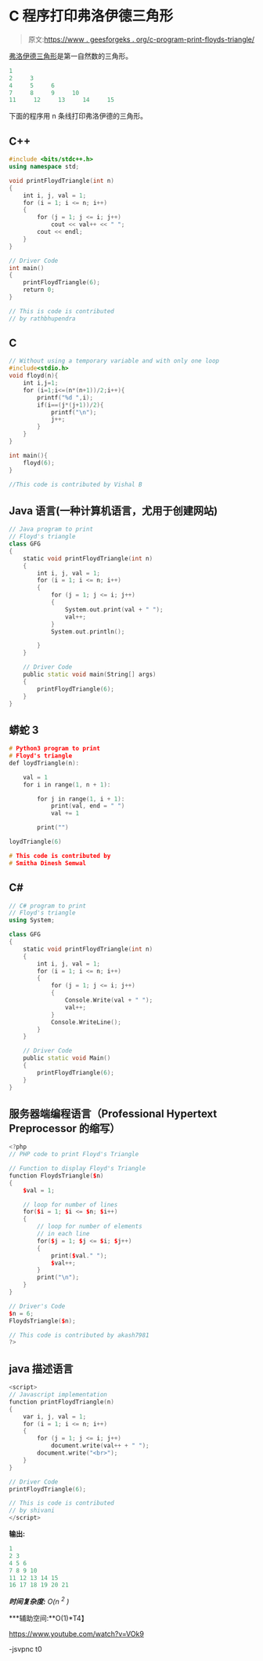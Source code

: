 # C 程序打印弗洛伊德三角形

> 原文:[https://www . geesforgeks . org/c-program-print-floyds-triangle/](https://www.geeksforgeeks.org/c-program-print-floyds-triangle/)

[弗洛伊德三角形](http://en.wikipedia.org/wiki/Floyd%27s_triangle)是第一自然数的三角形。

```cpp
1
2     3
4     5     6
7     8     9     10
11     12     13     14     15
```

下面的程序用 n 条线打印弗洛伊德的三角形。

## C++

```cpp
#include <bits/stdc++.h>
using namespace std;

void printFloydTriangle(int n)
{
    int i, j, val = 1;
    for (i = 1; i <= n; i++)
    {
        for (j = 1; j <= i; j++)
            cout << val++ << " ";
        cout << endl;
    }
}

// Driver Code
int main()
{
    printFloydTriangle(6);
    return 0;
}

// This is code is contributed
// by rathbhupendra
```

## C

```cpp
// Without using a temporary variable and with only one loop
#include<stdio.h>
void floyd(n){
    int i,j=1;
    for (i=1;i<=(n*(n+1))/2;i++){
        printf("%d ",i);
        if(i==(j*(j+1))/2){
            printf("\n");
            j++;
        }
    }
}

int main(){
    floyd(6);
}

//This code is contributed by Vishal B
```

## Java 语言(一种计算机语言，尤用于创建网站)

```cpp
// Java program to print
// Floyd's triangle
class GFG
{
    static void printFloydTriangle(int n)
    {
        int i, j, val = 1;
        for (i = 1; i <= n; i++)
        {
            for (j = 1; j <= i; j++)
            {
                System.out.print(val + " ");
                val++;
            }
            System.out.println();

        }
    }

    // Driver Code
    public static void main(String[] args)
    {
        printFloydTriangle(6);
    }
}
```

## 蟒蛇 3

```cpp
# Python3 program to print
# Floyd's triangle
def loydTriangle(n):

    val = 1
    for i in range(1, n + 1):

        for j in range(1, i + 1):
            print(val, end = " ")
            val += 1

        print("")

loydTriangle(6)

# This code is contributed by
# Smitha Dinesh Semwal
```

## C#

```cpp
// C# program to print
// Floyd's triangle
using System;

class GFG
{
    static void printFloydTriangle(int n)
    {
        int i, j, val = 1;
        for (i = 1; i <= n; i++)
        {
            for (j = 1; j <= i; j++)
            {
                Console.Write(val + " ");
                val++;
            }
            Console.WriteLine();
        }
    }

    // Driver Code
    public static void Main()
    {
        printFloydTriangle(6);
    }
}
```

## 服务器端编程语言（Professional Hypertext Preprocessor 的缩写）

```cpp
<?php
// PHP code to print Floyd's Triangle

// Function to display Floyd's Triangle
function FloydsTriangle($n)
{
    $val = 1;

    // loop for number of lines
    for($i = 1; $i <= $n; $i++)
    {
        // loop for number of elements
        // in each line
        for($j = 1; $j <= $i; $j++)
        {
            print($val." ");
            $val++;
        }
        print("\n");
    }
}

// Driver's Code
$n = 6;
FloydsTriangle($n);

// This code is contributed by akash7981
?>
```

## java 描述语言

```cpp
<script>
// Javascript implementation
function printFloydTriangle(n)
{
    var i, j, val = 1;
    for (i = 1; i <= n; i++)
    {
        for (j = 1; j <= i; j++)
            document.write(val++ + " ");
        document.write("<br>");
    }
}

// Driver Code
printFloydTriangle(6);

// This is code is contributed
// by shivani
</script>
```

**输出:**

```cpp
1
2 3
4 5 6
7 8 9 10
11 12 13 14 15
16 17 18 19 20 21
```

***时间复杂度:** O(n <sup>2</sup> )*

***辅助空间:**O(1)*T4】

https://www.youtube.com/watch?v=VOk9

-jsvpnc t0